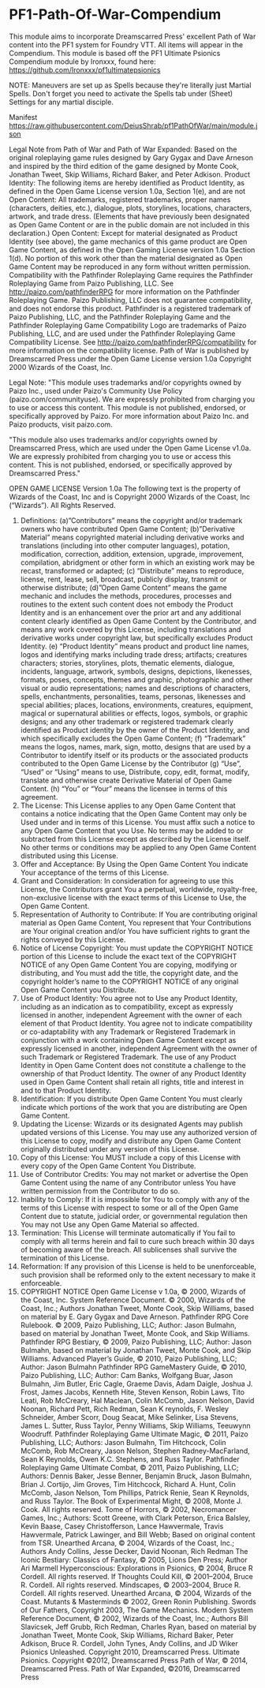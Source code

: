 # PF1-Path-Of-War-Compendium
This module aims to incorporate Dreamscarred Press' excellent Path of War content into the PF1 system for Foundry VTT.
All items will appear in the Compendium.
This module is based off the PF1 Ultimate Psionics Compendium module by Ironxxx, found here:
https://github.com/Ironxxx/pf1ultimatepsionics

NOTE: Maneuvers are set up as Spells because they're literally just Martial Spells.
Don't forget you need to activate the Spells tab under (Sheet) Settings for any martial disciple.

Manifest https://raw.githubusercontent.com/DeiusShrab/pf1PathOfWar/main/module.json

Legal Note from Path of War and Path of War Expanded:
Based on the original roleplaying game rules designed by Gary Gygax and Dave Arneson and inspired by the third edition of the game designed by Monte Cook, Jonathan Tweet, Skip Williams, Richard Baker, and Peter Adkison.
Product Identity: The following items are hereby identified as Product Identity, as defined in the Open Game License version 1.0a, Section 1(e), and are not Open Content: All trademarks, registered trademarks, proper names (characters, deities, etc.), dialogue, plots, storylines, locations, characters, artwork, and trade dress. (Elements that have previously been designated as Open Game Content or are in the public domain are not included in this declaration.)
Open Content: Except for material designated as Product Identity (see above), the game mechanics of this game product are Open Game Content, as defined in the Open Gaming License version 1.0a Section 1(d). No portion of this work other than the material designated as Open Game Content may be reproduced in any form without written permission.
Compatibility with the Pathfinder Roleplaying Game requires the Pathfinder Roleplaying Game from Paizo Publishing, LLC. See http://paizo.com/pathfinderRPG for more information on the Pathfinder Roleplaying Game. Paizo Publishing, LLC does not guarantee compatibility, and does not endorse this product.
Pathfinder is a registered trademark of Paizo Publishing, LLC, and the Pathfinder Roleplaying Game and the Pathfinder Roleplaying Game Compatibility Logo are trademarks of Paizo Publishing, LLC, and are used under the Pathfinder Roleplaying Game Compatibility License. See http://paizo.com/pathfinderRPG/compatibility for more information on the compatibility license.
Path of War is published by Dreamscarred Press under the Open Game License version 1.0a Copyright 2000 Wizards of the Coast, Inc.

Legal Note: 
"This module uses trademarks and/or copyrights owned by Paizo Inc., used under Paizo's Community Use Policy (paizo.com/communityuse). We are expressly prohibited from charging you to use or access this content. This module is not published, endorsed, or specifically approved by Paizo. For more information about Paizo Inc. and Paizo products, visit paizo.com.

"This module also uses trademarks and/or copyrights owned by Dreamscarred Press, which are used under the Open Game License v1.0a. We are expressly prohibited from charging you to use or access this content. This is not published, endorsed, or specifically approved by Dreamscarred Press."

OPEN GAME LICENSE Version 1.0a
The following text is the property of Wizards of the Coast, Inc and is Copyright 2000 Wizards of the Coast, Inc (“Wizards”). All Rights Reserved.
1. Definitions: (a)”Contributors” means the copyright and/or trademark owners who have contributed Open Game Content; (b)”Derivative Material” means copyrighted material including derivative works and translations (including into other computer languages), potation, modification, correction, addition, extension, upgrade, improvement, compilation, abridgment or other form in which an existing work may be recast, transformed or adapted; (c) “Distribute” means to reproduce, license, rent, lease, sell, broadcast, publicly display, transmit or otherwise distribute; (d)”Open Game Content” means the game mechanic and includes the methods, procedures, processes and routines to the extent such content does not embody the Product Identity and is an enhancement over the prior art and any additional content clearly identified as Open Game Content by the Contributor, and means any work covered
by this License, including translations and derivative works under copyright law, but specifically excludes Product Identity. (e) “Product Identity” means product and product line names, logos and identifying marks including trade dress; artifacts; creatures characters; stories, storylines, plots, thematic elements, dialogue, incidents, language, artwork, symbols, designs, depictions, likenesses, formats, poses, concepts, themes and graphic, photographic and other visual or audio representations; names and descriptions of characters, spells, enchantments, personalities, teams, personas, likenesses and special abilities; places, locations, environments, creatures, equipment, magical or supernatural
abilities or effects, logos, symbols, or graphic designs; and any other trademark or registered trademark clearly identified as Product identity by the owner of the Product Identity, and which specifically excludes the Open Game Content; (f) “Trademark” means the logos, names, mark, sign, motto, designs that are used by a Contributor to identify itself or its products or the associated products contributed to the Open Game License by the Contributor (g) “Use”, “Used” or “Using” means to use, Distribute, copy, edit, format, modify, translate and otherwise create Derivative Material of Open Game Content. (h) “You” or “Your” means the licensee in terms of this agreement.
2. The License: This License applies to any Open Game Content that contains a notice indicating that the Open Game Content may only be Used under and in terms of this License. You must affix such a notice to any Open Game Content that you Use. No terms may be added to or subtracted from this License except as described by the License itself. No other terms or conditions may be applied to any Open Game Content distributed using this License.
3. Offer and Acceptance: By Using the Open Game Content You indicate Your acceptance of the terms of this License.
4. Grant and Consideration: In consideration for agreeing to use this License, the Contributors grant You a perpetual, worldwide, royalty-free, non-exclusive license with the exact terms of this License to Use, the Open Game Content.
5. Representation of Authority to Contribute: If You are contributing original material as Open Game Content, You represent that Your Contributions are Your original creation and/or You have sufficient rights to grant the rights conveyed by this License.
6. Notice of License Copyright: You must update the COPYRIGHT NOTICE portion of this License to include the exact text of the COPYRIGHT NOTICE of any Open Game Content You are copying, modifying or distributing, and You must add the title, the copyright date, and the copyright holder’s name to the COPYRIGHT NOTICE of any original Open Game Content you Distribute.
7. Use of Product Identity: You agree not to Use any Product Identity, including as an indication as to compatibility, except as expressly licensed in another, independent Agreement with the owner of each element of that Product Identity. You agree not to indicate compatibility or co-adaptability with any Trademark or Registered Trademark in conjunction with a work containing Open Game Content except as expressly licensed in another, independent Agreement with the owner of such Trademark or Registered Trademark. The use of any Product Identity in Open Game Content does not constitute a challenge to the ownership of that Product Identity. The owner of any Product Identity used in Open Game Content shall retain all rights, title and interest in and to that Product Identity.
8. Identification: If you distribute Open Game Content You must clearly indicate which portions of the work that you are distributing are Open Game Content.
9. Updating the License: Wizards or its designated Agents may publish updated versions of this License. You may use any authorized version of this License to copy, modify and distribute any Open Game Content originally distributed under any version of this License.
10. Copy of this License: You MUST include a copy of this License with every copy of the Open Game Content You Distribute.
11. Use of Contributor Credits: You may not market or advertise the Open Game Content using the name of any Contributor unless You have written permission from the Contributor to do so.
12. Inability to Comply: If it is impossible for You to comply with any of the terms of this License with respect to some or all of the Open Game Content due to statute, judicial order, or governmental regulation then You may not Use any Open Game Material so affected.
13. Termination: This License will terminate automatically if You fail to comply with all terms herein and fail to cure such breach within 30 days of becoming aware of the breach. All sublicenses shall survive the termination of this License.
14. Reformation: If any provision of this License is held to be unenforceable, such provision shall be reformed only to the extent necessary to make it enforceable.
15. COPYRIGHT NOTICE
Open Game License v 1.0a, © 2000, Wizards of the Coast, Inc.
System Reference Document. © 2000, Wizards of the Coast, Inc.; Authors Jonathan Tweet, Monte Cook, Skip Williams, based on material by E. Gary Gygax and Dave Arneson.
Pathfinder RPG Core Rulebook. © 2009, Paizo Publishing, LLC; Author: Jason Bulmahn, based on material by Jonathan Tweet, Monte Cook, and Skip Williams.
Pathfinder RPG Bestiary, © 2009, Paizo Publishing, LLC; Author: Jason Bulmahn, based on material by Jonathan Tweet, Monte Cook, and Skip Williams.
Advanced Player’s Guide, © 2010, Paizo Publishing, LLC; Author: Jason Bulmahn
Pathfinder RPG GameMastery Guide, © 2010, Paizo Publishing, LLC; Author: Cam Banks, Wolfgang Buar, Jason Bulmahn, Jim Butler, Eric Cagle, Graeme Davis, Adam Daigle, Joshua J. Frost, James Jacobs, Kenneth Hite, Steven Kenson, Robin Laws, Tito Leati, Rob McCreary, Hal Maclean, Colin McComb, Jason Nelson, David Noonan, Richard Pett, Rich Redman, Sean K reynolds, F. Wesley Schneider, Amber Scorr, Doug Seacat, Mike Selinker, Lisa Stevens, James L. Sutter, Russ Taylor, Penny Williams, Skip Williams, Teeuwynn Woodruff.
Pathfinder Roleplaying Game Ultimate Magic, © 2011, Paizo Publishing, LLC; Authors: Jason Bulmahn, Tim Hitchcock, Colin McComb, Rob McCreary, Jason Nelson, Stephen Radney-MacFarland, Sean K Reynolds, Owen K.C. Stephens, and Russ Taylor.
Pathfinder Roleplaying Game Ultimate Combat, © 2011, Paizo Publishing, LLC; Authors: Dennis Baker, Jesse Benner, Benjamin Bruck, Jason Bulmahn, Brian J. Cortijo, Jim Groves, Tim Hitchcock, Richard A. Hunt, Colin McComb, Jason Nelson, Tom Phillips, Patrick Renie, Sean K Reynolds, and Russ Taylor.
The Book of Experimental Might, © 2008, Monte J. Cook. All rights reserved.
Tome of Horrors, © 2002, Necromancer Games, Inc.; Authors: Scott Greene, with Clark Peterson, Erica Balsley, Kevin Baase, Casey Christofferson, Lance Hawvermale, Travis Hawvermale, Patrick Lawinger, and Bill Webb; Based on original content from TSR.
Unearthed Arcana, © 2004, Wizards of the Coast, Inc.; Authors Andy Collins, Jesse Decker, David Noonan, Rich Redman
The Iconic Bestiary: Classics of Fantasy, © 2005, Lions Den Press; Author Ari Marmell
Hyperconscious: Explorations in Psionics, © 2004, Bruce R Cordell. All rights reserved.
If Thoughts Could Kill, © 2001–2004, Bruce R. Cordell. All rights reserved.
Mindscapes, © 2003–2004, Bruce R. Cordell. All rights reserved.
Unearthed Arcana, © 2004, Wizards of the Coast.
Mutants & Masterminds © 2002, Green Ronin Publishing.
Swords of Our Fathers, Copyright 2003, The Game Mechanics.
Modern System Reference Document, © 2002, Wizards of the Coast, Inc.; Authors Bill Slavicsek, Jeff Grubb, Rich Redman, Charles Ryan, based on material by Jonathan Tweet, Monte Cook, Skip Williams, Richard Baker, Peter Adkison, Bruce R. Cordell, John Tynes, Andy Collins, and JD Wiker
Psionics Unleashed. Copyright 2010, Dreamscarred Press.
Ultimate Psionics. Copyright ©2012, Dreamscarred Press
Path of War, © 2014, Dreamscarred Press.
Path of War Expanded, ©2016, Dreamscarred Press
